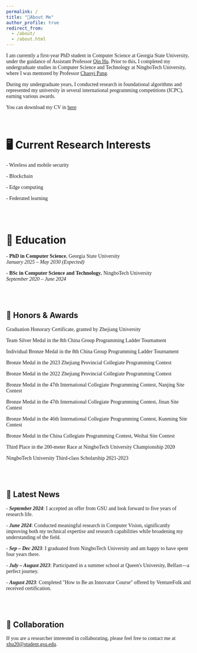 ```yaml
---
permalink: /
title: "👋About Me"
author_profile: true
redirect_from: 
  - /about/
  - /about.html
---
```


<span style="font-family: 'EB Garamond', serif;">I am currently a first-year PhD student in Computer Science at Georgia State University, under the guidance of Assistant Professor [Qin Hu](https://qinhu2010.github.io/). Prior to this, I completed my undergraduate studies in Computer Science and Technology at NingboTech University, where I was mentored by Professor [Chaoyi Pang](https://scholar.google.com.au/citations?user=PZZ9jIEAAAAJ&hl=en). </span>

<span style="font-family: 'EB Garamond', serif;">During my undergraduate years, I conducted research in foundational algorithms and represented my university in several international programming competitions (ICPC), earning various awards.</span>

<span style="font-family: 'EB Garamond', serif;">You can download my CV in [here](assets/cv.pdf)</span>  
<br><br>


🖥️  Current Research Interests
======
<span style="font-family: 'EB Garamond', serif;">- Wireless and mobile security  </span>

<span style="font-family: 'EB Garamond', serif;">- Blockchain </span> 

<span style="font-family: 'EB Garamond', serif;">- Edge computing </span> 

<span style="font-family: 'EB Garamond', serif;">- Federated learning</span> 

<br><br>

🏫  Education
======
<span style="font-family: 'EB Garamond', serif;">- **PhD in Computer Science**, Georgia State University</span>  
  <span style="font-family: 'EB Garamond', serif;">*January 2025 – May 2030 (Expected)*</span>  
  
<span style="font-family: 'EB Garamond', serif;">- **BSc in Computer Science and Technology**, NingboTech University</span>  
  <span style="font-family: 'EB Garamond', serif;">*September 2020 – June 2024*</span>

<br><br>  

🙏  Honors & Awards
------
<span style="font-family: 'EB Garamond', serif;">Graduation Honorary Certificate, granted by Zhejiang University</span>

<span style="font-family: 'EB Garamond', serif;">Team Silver Medal in the 8th China Group Programming Ladder Tournament</span>

<span style="font-family: 'EB Garamond', serif;">Individual Bronze Medal in the 8th China Group Programming Ladder Tournament</span>

<span style="font-family: 'EB Garamond', serif;">Bronze Medal in the 2023 Zhejiang Provincial Collegiate Programming Contest</span>

<span style="font-family: 'EB Garamond', serif;">Bronze Medal in the 2022 Zhejiang Provincial Collegiate Programming Contest</span>

<span style="font-family: 'EB Garamond', serif;">Bronze Medal in the 47th International Collegiate Programming Contest, Nanjing Site Contest</span>

<span style="font-family: 'EB Garamond', serif;">Bronze Medal in the 47th International Collegiate Programming Contest, Jinan Site Contest</span>

<span style="font-family: 'EB Garamond', serif;">Bronze Medal in the 46th International Collegiate Programming Contest, Kunming Site Contest</span>

<span style="font-family: 'EB Garamond', serif;">Bronze Medal in the China Collegiate Programming Contest, Weihai Site Contest</span>

<span style="font-family: 'EB Garamond', serif;">Third Place in the 200-meter Race at NingboTech University Championship 2020</span>

<span style="font-family: 'EB Garamond', serif;">NingboTech University Third-class Scholarship 2021-2023</span>


<br><br>

📰  Latest News
------
<span style="font-family: 'EB Garamond', serif;">- ***September 2024***: I accepted an offer from GSU and look forward to five years of research life.</span>  

<span style="font-family: 'EB Garamond', serif;">- ***June 2024***: Conducted meaningful research in Computer Vision, significantly improving both my technical expertise and research capabilities while broadening my understanding of the field.</span>

<span style="font-family: 'EB Garamond', serif;">- ***Sep – Dec 2023***: I graduated from NingboTech University and am happy to have spent four years there.</span>

<span style="font-family: 'EB Garamond', serif;">- ***July – August 2023***: Participated in a summer school at Queen's University, Belfast—a perfect journey.</span>

<span style="font-family: 'EB Garamond', serif;">- ***August 2023***: Completed "How to Be an Innovator Course" offered by VentureFolk and received certification.</span> 


<br><br>

🙏  Collaboration
------
<span style="font-family: 'EB Garamond', serif;">If you are a researcher interested in collaborating, please feel free to contact me at [xhu20@student.gsu.edu](mailto:xhu20@student.gsu.edu).</span>  
